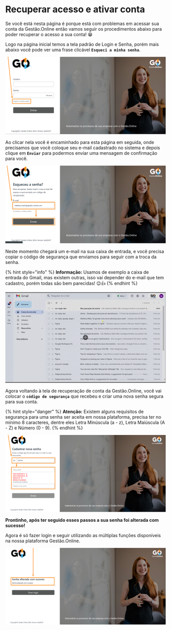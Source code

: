 # Recuperar acesso e ativar conta

Se você está nesta página é porque está com problemas em acessar sua conta da Gestão.Online então vamos seguir os procedimentos abaixo para poder recuperar o acesso a sua conta! 😁

Logo na página inicial temos a tela padrão de Login e Senha, porém mais abaixo você pode ver uma frase clicável **`Esqueci a minha senha`**.

![](/erp-v2/assets/tela_login_recuperar.png)

Ao clicar nela você é encaminhado para esta página em seguida, onde precisamos que você coloque seu e-mail cadastrado no sistema e depois clique em **`Enviar`** para podermos enviar uma mensagem de confirmação para você.

![](/erp-v2/assets/tela_login_recupera_email.png)

Neste momento chegará um e-mail na sua caixa de entrada, e você precisa copiar o código de segurança que enviamos para seguir com a troca da senha.

{% hint style="info" %}
**Informação:** Usamos de exemplo a caixa de entrada do Gmail, mas existem outras, isso vai depender do e-mail que tem cadastro, porém todas são bem parecidas! 😉👍
{% endhint %}

![](/erp-v2/assets/tela_login_cod_email.gif)


Agora voltando à tela de recuperação de conta da Gestão.Online, você vai colocar o **`código de segurança`** que recebeu e criar uma nova senha segura para sua conta. 

{% hint style="danger" %}
**Atenção:** Existem alguns requisitos de segurança para uma senha ser aceita em nossa plataforma, precisa ter no mínimo 8 caracteres, dentre eles Letra Minúscula (a - z), Letra Maiúscula (A - Z) e Número (0 - 9).
{% endhint %}

![](/erp-v2/assets/tela_login_recuperar_nova_senha.png)



**Prontinho, após ter seguido esses passos a sua senha foi alterada com sucesso!**

Agora é só fazer login e seguir utilizando as múltiplas funções disponíveis na nossa plataforma Gestão.Online.

![](/erp-v2/assets/tela_login_recuperar_sucesso.png)